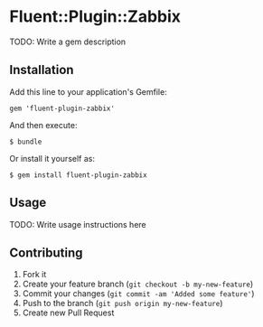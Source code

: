 # Fluent::Plugin::Zabbix

TODO: Write a gem description

## Installation

Add this line to your application's Gemfile:

    gem 'fluent-plugin-zabbix'

And then execute:

    $ bundle

Or install it yourself as:

    $ gem install fluent-plugin-zabbix

## Usage

TODO: Write usage instructions here

## Contributing

1. Fork it
2. Create your feature branch (`git checkout -b my-new-feature`)
3. Commit your changes (`git commit -am 'Added some feature'`)
4. Push to the branch (`git push origin my-new-feature`)
5. Create new Pull Request

